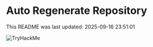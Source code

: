 # Auto Regenerate Repository

This README was last updated: 2025-09-16 23:51:01

 ![TryHackMe](https://tryhackme.com/badge/533634)